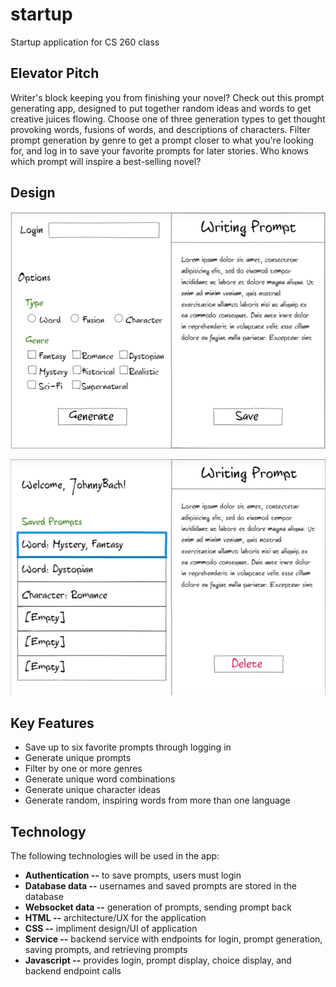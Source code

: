 # startup
Startup application for CS 260 class

## Elevator Pitch
Writer's block keeping you from finishing your novel? Check out this prompt generating app, designed to put together random ideas and words to get creative juices flowing. Choose one of three generation types to get thought provoking words, fusions of words, and descriptions of characters. Filter prompt generation by genre to get a prompt closer to what you're looking for, and log in to save your favorite prompts for later stories. Who knows which prompt will inspire a best-selling novel?

## Design
![Mock](mockup.png)

![Saved](savedpage.png)

## Key Features
* Save up to six favorite prompts through logging in 
* Generate unique prompts
* Filter by one or more genres
* Generate unique word combinations
* Generate unique character ideas
* Generate random, inspiring words from more than one language

## Technology
The following technologies will be used in the app:
* **Authentication --** to save prompts, users must login
* **Database data --** usernames and saved prompts are stored in the database
* **Websocket data --** generation of prompts, sending prompt back
* **HTML --** architecture/UX for the application
* **CSS --** impliment design/UI of application
* **Service --** backend service with endpoints for login, prompt generation, saving prompts, and retrieving prompts
* **Javascript --** provides login, prompt display, choice display, and backend endpoint calls 